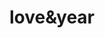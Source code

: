 ---
layout: home
title: love&year
titleTemplate: 
hero:
  # name: 燕秋之秋
  # tagline: welcome to ice_yulong's blog
  # image:
  #   src: /assets/images/logo.png
  #   alt: ice_yulong
  # actions:
  #   - theme: brand
  #     text: 开始
  #     link: /guide/
  #   - theme: alt
  #     text: github
  #     link: https://github.com/iceyulong
features:
  - title: xxx
    details: 基于vite打包和TypeScript开发
    link: https://github.com/iceyulong
  - title: xxx
    details: 倾向于Vue3组件库的学习，请勿用于实际生产项目
    link: https://github.com/iceyulong
  - title: xxx
    details: to be or not to be , it's a question!
    link: https://github.com/iceyulong
  - title: xxx
    details: 基于vite打包和TypeScript开发
    link: https://github.com/iceyulong
  - icon:
      dark: /assets/images/logo2.png
      light: /assets/images/logo2-.png
  - title: xxx
    details: to be or not to be , it's a question!
    link: https://github.com/iceyulong
  - title: xxx
    details: 基于vite打包和TypeScript开发
    link: https://github.com/iceyulong
  - title: xxx
    details: 倾向于Vue3组件库的学习，请勿用于实际生产项目
    link: https://github.com/iceyulong
  - title: xxx
    details: to be or not to be , it's a question!
    link: https://github.com/iceyulong
---